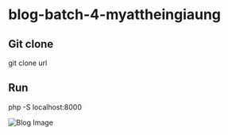 # blog-batch-4-myattheingiaung

## Git clone

git clone url

## Run

php -S localhost:8000

![Blog Image](https://user-images.githubusercontent.com/114456411/194040401-2690aff6-7557-4dc8-b01d-e54e606ca402.png)

